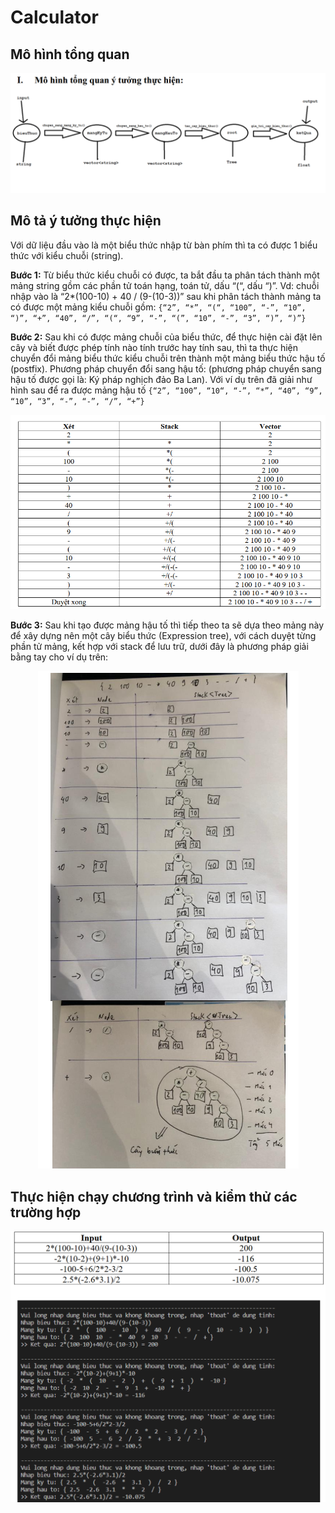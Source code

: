 # Calculator

## Mô hình tổng quan

<div align="center">
    <img src="./public/explain.png"/>
</div>

## Mô tả ý tưởng thực hiện

Với dữ liệu đầu vào là một biểu thức nhập từ bàn phím thì ta có được 1 biểu
thức với kiểu chuỗi (string).

**Bước 1:** Từ biểu thức kiểu chuỗi có được, ta bắt đầu ta phân tách thành một
mảng string gồm các phần tử toán hạng, toán tử, dấu “(“, dấu “)”.
Vd: chuỗi nhập vào là “2*(100-10) + 40 / (9-(10-3))” sau khi phân tách thành
mảng ta có được một mảng kiểu chuỗi gồm:
`{“2”, “*”, “(“, “100”, “-”, “10”, “)”, “+”, “40”, “/”, “(“, “9”, “-”, “(”, “10”, “-”, “3”, “)”, “)”}`

**Bước 2:** Sau khi có được mảng chuỗi của biểu thức, để thực hiện cài đặt lên
cây và biết được phép tính nào tính trước hay tính sau, thì ta thực hiện chuyển đổi
mảng biểu thức kiểu chuỗi trên thành một mảng biểu thức hậu tố (postfix).
Phương pháp chuyển đổi sang hậu tố: (phương pháp chuyển sang hậu tố được gọi là: Ký pháp nghịch đảo Ba Lan).
Với ví dụ trên đã giải như hình sau để ra được mảng hậu tố
`{“2”, “100”, “10“, “-”, “*”, “40”, “9”, “10”, “3”, “-”, “-”, “/”, “+”}`

<div align="center">
    <img src="./public/table.png"/>
</div>

**Bước 3:** Sau khi tạo được mảng hậu tố thì tiếp theo ta sẽ dựa theo mảng này để
xây dựng nên một cây biểu thức (Expression tree), với cách duyệt từng phần tử
mảng, kết hợp với stack<tree> để lưu trữ, dưới đây là phương pháp giải bằng tay cho
ví dụ trên:

<div align="center">
    <img src="./public/buildTree.png"/>
</div>

## Thực hiện chạy chương trình và kiểm thử các trường hợp


<div align="center">
    <img src="./public/testCase.png"/>
</div>
